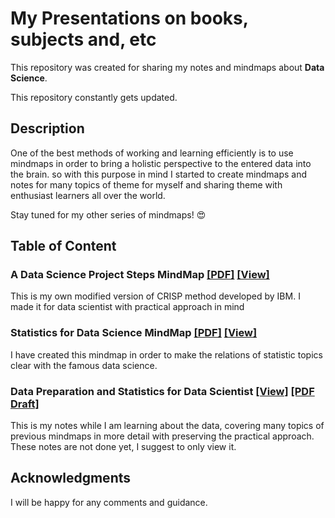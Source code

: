 # My Presentations on books, subjects and, etc

This repository was created for sharing my notes and mindmaps about **Data Science**.

This repository constantly gets updated.

## Description

One of the best methods of working and learning efficiently is to use mindmaps in order to bring a holistic perspective to the entered data into the brain. so with this purpose in mind I started to create mindmaps and notes for many topics of theme for myself and sharing theme with enthusiast learners all over the world.

Stay tuned for my other series of mindmaps! 😍

## Table of Content

### **A Data Science Project Steps MindMap** [[PDF]](/Steps-in-Data-Science-Projects.pdf) [[View]](/Steps-in-Data-Science-Projects.svg)

This is my own modified version of CRISP method developed by IBM. I made it for data scientist with practical approach in mind

### **Statistics for Data Science MindMap** [[PDF]](/Statistics-for-Data-Science.pdf) [[View]](/Statistics-for-Data-Science.svg)

I have created this mindmap in order to make the relations of statistic topics clear with the famous data science.

### **Data Preparation and Statistics for Data Scientist** [[View]](https://1drv.ms/u/s!AkdwlYjzo26rlUPWCVb7mIauok3h) [[PDF Draft]](/data-science-notes.pdf)

This is my notes while I am learning about the data, covering many topics of previous mindmaps in more detail with preserving the practical approach. These notes are not done yet, I suggest to only view it.

## Acknowledgments

I will be happy for any comments and guidance.
